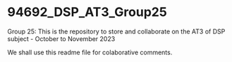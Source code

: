 # 94692_DSP_AT3_Group25
Group 25: This is the repository to store and collaborate on the AT3 of DSP subject - October to November 2023

We shall use this readme file for colaborative comments. 

